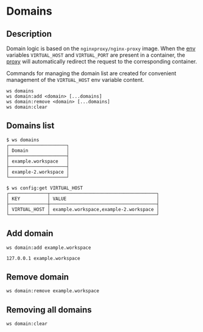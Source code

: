 # Domains

## Description

Domain logic is based on the `nginxproxy/nginx-proxy` image.
When the [env](/docs/project/config) variables `VIRTUAL_HOST` and `VIRTUAL_PORT` are present in a container, the [proxy](/docs/plugins/proxy) will automatically redirect the request to the corresponding container.

Commands for managing the domain list are created for convenient management of the `VIRTUAL_HOST` env variable content.


```shell
ws domains
ws domain:add <domain> [...domains]
ws domain:remove <domain> [...domains]
ws domain:clear
```


## Domains list

```shell
$ ws domains
┌─────────────────────┐
│ Domain              │
├─────────────────────┤
│ example.workspace   │
├─────────────────────┤
│ example-2.workspace │
└─────────────────────┘
```

```shell
$ ws config:get VIRTUAL_HOST
┌──────────────┬───────────────────────────────────────┐
│ KEY          │ VALUE                                 │
├──────────────┼───────────────────────────────────────┤
│ VIRTUAL_HOST │ example.workspace,example-2.workspace │
└──────────────┴───────────────────────────────────────┘
```


## Add domain

```shell
ws domain:add example.workspace
```

```text
127.0.0.1 example.workspace
```


## Remove domain

```shell
ws domain:remove example.workspace
```


## Removing all domains

```shell
ws domain:clear
```
